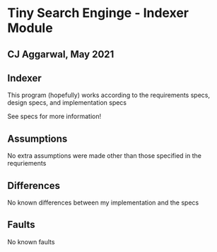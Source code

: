 # Tiny Search Enginge - Indexer Module
## CJ Aggarwal, May 2021

## Indexer

This program (hopefully) works according to the requirements specs, design specs, and implementation specs

See specs for more information!

## Assumptions

No extra assumptions were made other than those specified in the requriements

## Differences

No known differences between my implementation and the specs

## Faults

No known faults